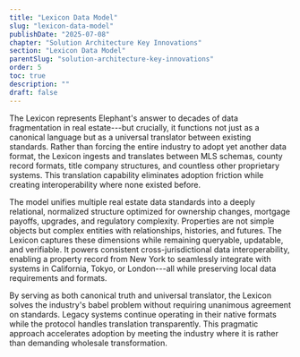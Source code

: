 ```yaml
---
title: "Lexicon Data Model"
slug: "lexicon-data-model"
publishDate: "2025-07-08"
chapter: "Solution Architecture Key Innovations"
section: "Lexicon Data Model"
parentSlug: "solution-architecture-key-innovations"
order: 5
toc: true
description: ""
draft: false
---
```


The Lexicon represents Elephant's answer to decades of data fragmentation in real estate---but crucially, it functions
not just as a canonical language but as a universal translator between existing standards. Rather than forcing the
entire industry to adopt yet another data format, the Lexicon ingests and translates between MLS schemas, county record
formats, title company structures, and countless other proprietary systems. This translation capability eliminates
adoption friction while creating interoperability where none existed before.

The model unifies multiple real estate data standards into a deeply relational, normalized structure optimized for
ownership changes, mortgage payoffs, upgrades, and regulatory complexity. Properties are not simple objects but complex
entities with relationships, histories, and futures. The Lexicon captures these dimensions while remaining queryable,
updatable, and verifiable. It powers consistent cross-jurisdictional data interoperability, enabling a property record
from New York to seamlessly integrate with systems in California, Tokyo, or London---all while preserving local data
requirements and formats.

By serving as both canonical truth and universal translator, the Lexicon solves the industry's babel problem without
requiring unanimous agreement on standards. Legacy systems continue operating in their native formats while the protocol
handles translation transparently. This pragmatic approach accelerates adoption by meeting the industry where it is
rather than demanding wholesale transformation.
